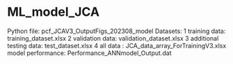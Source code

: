 # ML_model_JCA

Python file: pcf_JCAV3_OutputFigs_202308_model
Datasets: 1 training data: training_dataset.xlsx
          2 validation data: validation_dataset.xlsx
          3 additional testing data: test_dataset.xlsx
          4 all data : JCA_data_array_ForTrainingV3.xlsx
model performance: Performance_ANNmodel_Output.dat
